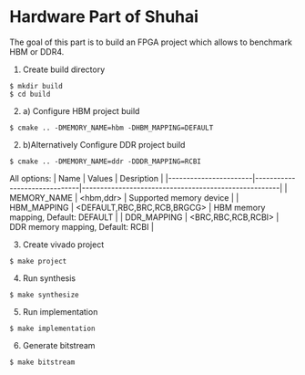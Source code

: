 # Hardware Part of Shuhai
The goal of this part is to build an FPGA project which allows to benchmark HBM or DDR4.  

1. Create build directory
```
$ mkdir build
$ cd build
```

2. a) Configure HBM project build
```
$ cmake .. -DMEMORY_NAME=hbm -DHBM_MAPPING=DEFAULT 

```
2. b)Alternatively Configure DDR project build
```
$ cmake .. -DMEMORY_NAME=ddr -DDDR_MAPPING=RCBI 

```

All options:
| Name                  | Values                       | Desription                                           |
|-----------------------|------------------------------|------------------------------------------------------|
| MEMORY_NAME           | <hbm,ddr>                    | Supported memory device                              |
| HBM_MAPPING           | <DEFAULT,RBC,BRC,RCB,BRGCG>  | HBM memory mapping, Default: DEFAULT                 |
| DDR_MAPPING           | <BRC,RBC,RCB,RCBI>           | DDR memory mapping, Default: RCBI                    |


3. Create vivado project
```
$ make project
```

4. Run synthesis
```
$ make synthesize
```

5. Run implementation
```
$ make implementation
```

6. Generate bitstream
```
$ make bitstream
```
